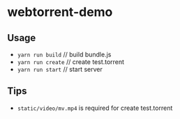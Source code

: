 # webtorrent-demo

## Usage

* `yarn run build` // build bundle.js
* `yarn run create` // create test.torrent
* `yarn run start` // start server

## Tips

* `static/video/mv.mp4` is required for create test.torrent